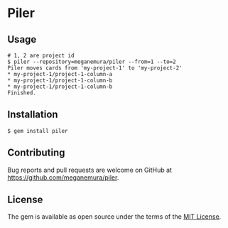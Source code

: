 # Piler

## Usage

```
# 1, 2 are project id
$ piler --repository=meganemura/piler --from=1 --to=2
Piler moves cards from 'my-project-1' to 'my-project-2'
* my-project-1/project-1-column-a
* my-project-1/project-1-column-b
* my-project-1/project-1-column-b
Finished.
```

## Installation

    $ gem install piler

## Contributing

Bug reports and pull requests are welcome on GitHub at https://github.com/meganemura/piler.


## License

The gem is available as open source under the terms of the [MIT License](http://opensource.org/licenses/MIT).
